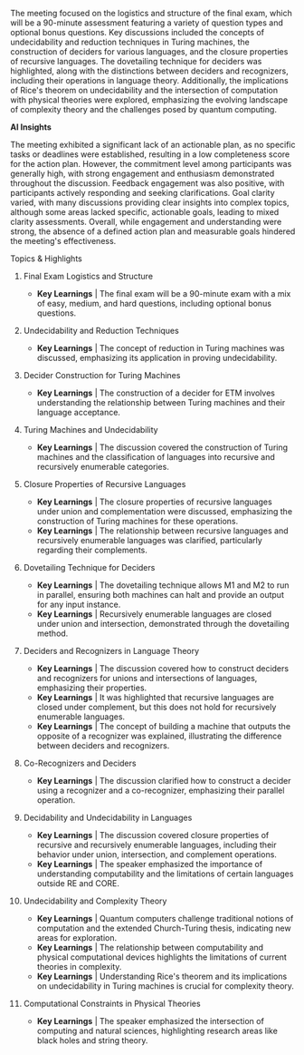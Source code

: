 The meeting focused on the logistics and structure of the final exam, which will
be a 90-minute assessment featuring a variety of question types and optional
bonus questions. Key discussions included the concepts of undecidability and
reduction techniques in Turing machines, the construction of deciders for
various languages, and the closure properties of recursive languages. The
dovetailing technique for deciders was highlighted, along with the distinctions
between deciders and recognizers, including their operations in language theory.
Additionally, the implications of Rice's theorem on undecidability and the
intersection of computation with physical theories were explored, emphasizing
the evolving landscape of complexity theory and the challenges posed by quantum
computing.

**AI Insights** 

The meeting exhibited a significant lack of an actionable plan, as no specific
tasks or deadlines were established, resulting in a low completeness score for
the action plan. However, the commitment level among participants was generally
high, with strong engagement and enthusiasm demonstrated throughout the
discussion. Feedback engagement was also positive, with participants actively
responding and seeking clarifications. Goal clarity varied, with many
discussions providing clear insights into complex topics, although some areas
lacked specific, actionable goals, leading to mixed clarity assessments.
Overall, while engagement and understanding were strong, the absence of a
defined action plan and measurable goals hindered the meeting's effectiveness.

Topics & Highlights
 1.  Final Exam Logistics and Structure
     * **Key Learnings** | The final exam will be a 90-minute exam with a mix of
       easy, medium, and hard questions, including optional bonus questions.
       
 2.  Undecidability and Reduction Techniques
     * **Key Learnings** | The concept of reduction in Turing machines was
       discussed, emphasizing its application in proving undecidability.
       
 3.  Decider Construction for Turing Machines
     * **Key Learnings** | The construction of a decider for ETM involves
       understanding the relationship between Turing machines and their language
       acceptance.
       
 4.  Turing Machines and Undecidability
     * **Key Learnings** | The discussion covered the construction of Turing
       machines and the classification of languages into recursive and
       recursively enumerable categories.
       
 5.  Closure Properties of Recursive Languages
     * **Key Learnings** | The closure properties of recursive languages under union
       and complementation were discussed, emphasizing the construction of
       Turing machines for these operations.
     * **Key Learnings** | The relationship between recursive languages and
       recursively enumerable languages was clarified, particularly regarding
       their complements.
       
 6.  Dovetailing Technique for Deciders
     * **Key Learnings** | The dovetailing technique allows M1 and M2 to run in
       parallel, ensuring both machines can halt and provide an output for any
       input instance.
     * **Key Learnings** | Recursively enumerable languages are closed under union
       and intersection, demonstrated through the dovetailing method.
       
 7.  Deciders and Recognizers in Language Theory
     * **Key Learnings** | The discussion covered how to construct deciders and
       recognizers for unions and intersections of languages, emphasizing their
       properties.
     * **Key Learnings** | It was highlighted that recursive languages are closed
       under complement, but this does not hold for recursively enumerable
       languages.
     * **Key Learnings** | The concept of building a machine that outputs the
       opposite of a recognizer was explained, illustrating the difference
       between deciders and recognizers.
       
 8.  Co-Recognizers and Deciders
     * **Key Learnings** | The discussion clarified how to construct a decider using
       a recognizer and a co-recognizer, emphasizing their parallel operation.
       
 9.  Decidability and Undecidability in Languages
     * **Key Learnings** | The discussion covered closure properties of recursive
       and recursively enumerable languages, including their behavior under
       union, intersection, and complement operations.
     * **Key Learnings** | The speaker emphasized the importance of understanding
       computability and the limitations of certain languages outside RE and
       CORE.
       
 10. Undecidability and Complexity Theory
     * **Key Learnings** | Quantum computers challenge traditional notions of
       computation and the extended Church-Turing thesis, indicating new areas
       for exploration.
     * **Key Learnings** | The relationship between computability and physical
       computational devices highlights the limitations of current theories in
       complexity.
     * **Key Learnings** | Understanding Rice's theorem and its implications on
       undecidability in Turing machines is crucial for complexity theory.
       
 11. Computational Constraints in Physical Theories
     * **Key Learnings** | The speaker emphasized the intersection of computing and
       natural sciences, highlighting research areas like black holes and string
       theory.
       